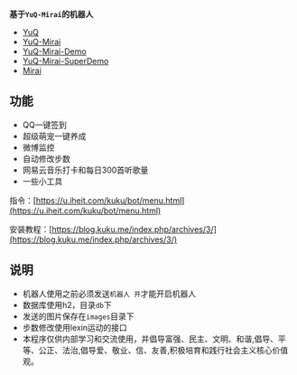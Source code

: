 **基于`YuQ-Mirai`的机器人**
* [YuQ](https://github.com/YuQWorks/YuQ)
* [YuQ-Mirai](https://github.com/YuQWorks/YuQ-Mirai)
* [YuQ-Mirai-Demo](https://github.com/YuQWorks/YuQ-Mirai-Demo)
* [YuQ-Mirai-SuperDemo](https://github.com/YuQWorks/YuQ-SuperDemo)
* [Mirai](https://github.com/mamoe/mirai)

## 功能
* QQ一键签到
* 超级萌宠一键养成
* 微博监控
* 自动修改步数
* 网易云音乐打卡和每日300首听歌量
* 一些小工具

指令：[https://u.iheit.com/kuku/bot/menu.html](https://u.iheit.com/kuku/bot/menu.html)

安装教程：[https://blog.kuku.me/index.php/archives/3/](https://blog.kuku.me/index.php/archives/3/)

## 说明
* 机器人使用之前必须发送`机器人 开`才能开启机器人
* 数据库使用h2，目录`db`下
* 发送的图片保存在`images`目录下
* 步数修改使用lexin运动的接口
* 本程序仅供内部学习和交流使用，并倡导富强、民主、文明、和谐,倡导、平等、公正、法治,倡导爱、敬业、信、友善,积极培育和践行社会主义核心价值观。